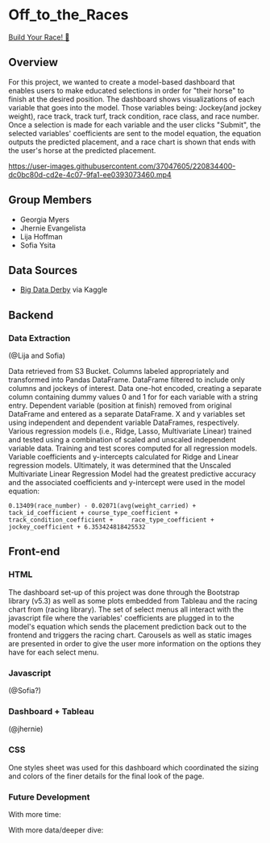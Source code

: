# Off_to_the_Races
[Build Your Race! :horse:](https://gmyers95.github.io/Off_to_the_Races/front_end/index.html)

## Overview  

For this project, we wanted to create a model-based dashboard that enables users to make educated selections in order for "their horse" to finish at the desired position. The dashboard shows visualizations of each variable that goes into the model. Those variables being: Jockey(and jockey weight), race track, track turf, track condition, race class, and race number. Once a selection is made for each variable and the user clicks "Submit", the selected variables' coefficients are sent to the model equation, the equation outputs the predicted placement, and a race chart is shown that ends with the user's horse at the predicted placement.
          
https://user-images.githubusercontent.com/37047605/220834400-dc0bc80d-cd2e-4c07-9fa1-ee0393073460.mp4


## Group Members

* Georgia Myers
* Jhernie Evangelista
* Lija Hoffman
* Sofia Ysita

## Data Sources   

* [Big Data Derby](https://www.kaggle.com/competitions/big-data-derby-2022/data) via Kaggle

## Backend


### Data Extraction

(@Lija and Sofia)

Data retrieved from S3 Bucket. Columns labeled appropriately and transformed into Pandas DataFrame. DataFrame filtered to include only columns and jockeys of interest. Data one-hot encoded, creating a separate column containing dummy values 0 and 1 for for each variable with a string entry. Dependent variable (position at finish) removed from original DataFrame and entered as a separate DataFrame. X and y variables set using independent and dependent variable DataFrames, respectively. Various regression models (i.e., Ridge, Lasso, Multivariate Linear) trained and tested using a combination of scaled and unscaled independent variable data. Training and test scores computed for all regression models. Variable coefficients and y-intercepts calculated for Ridge and Linear regression models. Ultimately, it was determined that the Unscaled Multivariate Linear Regression Model had the greatest predictive accuracy and the associated coefficients and y-intercept were used in the model equation:
 
    0.13409(race_number) - 0.02071(avg(weight_carried) + tack_id_coefficient + course_type_coefficient + track_condition_coefficient +     race_type_coefficient + jockey_coefficient + 6.353424818425532


## Front-end


### HTML
The dashboard set-up of this project was done through the Bootstrap library (v5.3) as well as some plots embedded from Tableau and the racing chart from (racing library). The set of select menus all interact with the javascript file where the variables' coefficients are plugged in to the model's equation which sends the placement prediction back out to the frontend and triggers the racing chart. Carousels as well as static images are presented in order to give the user more information on the options they have for each select menu.

### Javascript
(@Sofia?)

### Dashboard + Tableau
(@jhernie)

### CSS

One styles sheet was used for this dashboard which coordinated the sizing and colors of the finer details for the final look of the page.


### Future Development
With more time:

        
With more data/deeper dive:

